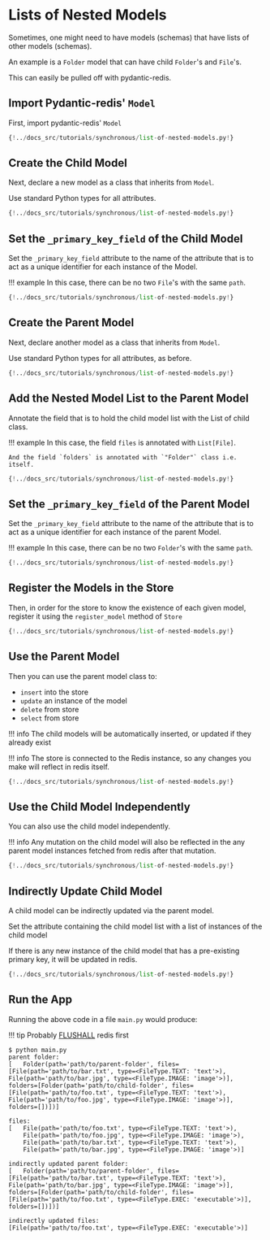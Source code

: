 # Lists of Nested Models

Sometimes, one might need to have models (schemas) that have lists of other models (schemas).

An example is a `Folder` model that can have child `Folder`'s and `File`'s.

This can easily be pulled off with pydantic-redis.

## Import Pydantic-redis' `Model`

First, import pydantic-redis' `Model`

```Python hl_lines="5"
{!../docs_src/tutorials/synchronous/list-of-nested-models.py!}
```

## Create the Child Model

Next, declare a new model as a class that inherits from `Model`.

Use standard Python types for all attributes.

```Python hl_lines="14-17"
{!../docs_src/tutorials/synchronous/list-of-nested-models.py!}
```

## Set the `_primary_key_field` of the Child Model

Set the `_primary_key_field` attribute to the name of the attribute
that is to act as a unique identifier for each instance of the Model.

!!! example
    In this case, there can be no two `File`'s with the same `path`.

```Python hl_lines="15"
{!../docs_src/tutorials/synchronous/list-of-nested-models.py!}
```

## Create the Parent Model

Next, declare another model as a class that inherits from `Model`.

Use standard Python types for all attributes, as before.

```Python hl_lines="20-24"
{!../docs_src/tutorials/synchronous/list-of-nested-models.py!}
```

## Add the Nested Model List to the Parent Model

Annotate the field that is to hold the child model list with the List of child class. 

!!! example
    In this case, the field `files` is annotated with `List[File]`.
    
    And the field `folders` is annotated with `"Folder"` class i.e. itself.

```Python hl_lines="23-24"
{!../docs_src/tutorials/synchronous/list-of-nested-models.py!}
```

## Set the `_primary_key_field` of the Parent Model

Set the `_primary_key_field` attribute to the name of the attribute
that is to act as a unique identifier for each instance of the parent Model.

!!! example
    In this case, there can be no two `Folder`'s with the same `path`.

```Python hl_lines="21"
{!../docs_src/tutorials/synchronous/list-of-nested-models.py!}
```

## Register the Models in the Store

Then, in order for the store to know the existence of each given model, 
register it using the `register_model` method of `Store`

```Python hl_lines="35-36"
{!../docs_src/tutorials/synchronous/list-of-nested-models.py!}
```

## Use the Parent Model

Then you can use the parent model class to:

- `insert` into the store
- `update` an instance of the model
- `delete` from store
- `select` from store

!!! info
    The child models will be automatically inserted, or updated if they already exist

!!! info
    The store is connected to the Redis instance, so any changes you make will
    reflect in redis itself.

```Python hl_lines="38-60"
{!../docs_src/tutorials/synchronous/list-of-nested-models.py!}
```

## Use the Child Model Independently

You can also use the child model independently.

!!! info
    Any mutation on the child model will also be reflected in the any parent model instances 
    fetched from redis after that mutation.

```Python hl_lines="62-67"
{!../docs_src/tutorials/synchronous/list-of-nested-models.py!}
```

## Indirectly Update Child Model

A child model can be indirectly updated via the parent model.

Set the attribute containing the child model list with a list of instances of the child model 

If there is any new instance of the child model that has a pre-existing primary key, it will be updated in redis.

```Python hl_lines="62-65"
{!../docs_src/tutorials/synchronous/list-of-nested-models.py!}
```

## Run the App

Running the above code in a file `main.py` would produce:

!!! tip
    Probably [FLUSHALL](https://redis.io/commands/flushall/) redis first

<div class="termy">

```console
$ python main.py
parent folder:
[   Folder(path='path/to/parent-folder', files=[File(path='path/to/bar.txt', type=<FileType.TEXT: 'text'>), File(path='path/to/bar.jpg', type=<FileType.IMAGE: 'image'>)], folders=[Folder(path='path/to/child-folder', files=[File(path='path/to/foo.txt', type=<FileType.TEXT: 'text'>), File(path='path/to/foo.jpg', type=<FileType.IMAGE: 'image'>)], folders=[])])]

files:
[   File(path='path/to/foo.txt', type=<FileType.TEXT: 'text'>),
    File(path='path/to/foo.jpg', type=<FileType.IMAGE: 'image'>),
    File(path='path/to/bar.txt', type=<FileType.TEXT: 'text'>),
    File(path='path/to/bar.jpg', type=<FileType.IMAGE: 'image'>)]

indirectly updated parent folder:
[   Folder(path='path/to/parent-folder', files=[File(path='path/to/bar.txt', type=<FileType.TEXT: 'text'>), File(path='path/to/bar.jpg', type=<FileType.IMAGE: 'image'>)], folders=[Folder(path='path/to/child-folder', files=[File(path='path/to/foo.txt', type=<FileType.EXEC: 'executable'>)], folders=[])])]

indirectly updated files:
[File(path='path/to/foo.txt', type=<FileType.EXEC: 'executable'>)]
```
</div>

